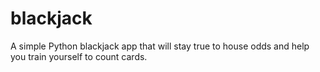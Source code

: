 # blackjack
A simple Python blackjack app that will stay true to house odds and help you train yourself to count cards. 

